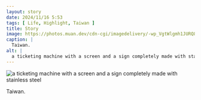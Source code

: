 ```yaml
---
layout: story
date: 2024/11/16 5:53
tags: [ Life, Highlight, Taiwan ]
title: Story
image: https://photos.muan.dev/cdn-cgi/imagedelivery/-wp_VgtWlgmh1JURQ8t1mg/33d445e2-3603-44fe-178f-9cd410646600/public
caption: |
  Taiwan.
alt: |
  a ticketing machine with a screen and a sign completely made with stainless steel
---
```



![a ticketing machine with a screen and a sign completely made with stainless steel](https://photos.muan.dev/cdn-cgi/imagedelivery/-wp_VgtWlgmh1JURQ8t1mg/33d445e2-3603-44fe-178f-9cd410646600/public)

Taiwan.
